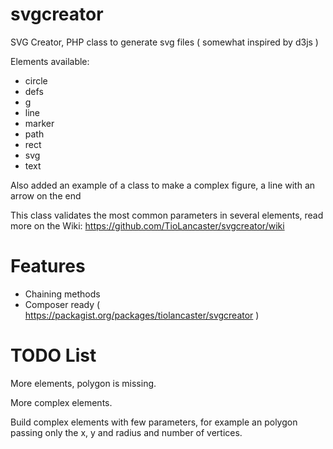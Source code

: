 svgcreator
==========

SVG Creator, PHP class to generate svg files ( somewhat inspired by d3js )

Elements available:

- circle
- defs
- g
- line
- marker
- path
- rect
- svg
- text


Also added an example of a class to make a complex figure, a line with an arrow on the end

This class validates the most common parameters in several elements, read more on the Wiki: https://github.com/TioLancaster/svgcreator/wiki

Features
==========
- Chaining methods
- Composer ready ( https://packagist.org/packages/tiolancaster/svgcreator )

TODO List
==========
More elements, polygon is missing.

More complex elements.

Build complex elements with few parameters, for example an polygon passing only the x, y and radius and number of vertices.
